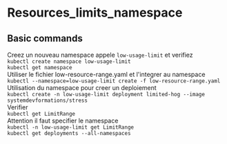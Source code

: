 # Resources_limits_namespace

## Basic commands

Creez un nouveau namespace appele ``low-usage-limit`` et verifiez    
``kubectl create namespace low-usage-limit``  
``kubectl get namespace``  
Utiliser le fichier low-resource-range.yaml et l'integrer au namespace  
``kubectl --namespace=low-usage-limit create -f low-resource-range.yaml`` 
Utilisation du namespace pour creer un deploiement  
``kubectl create -n low-usage-limit deployment limited-hog --image systemdevformations/stress``  
Verifier    
 ``kubectl get LimitRange``  
Attention il faut specifier le namespace  
``kubectl -n low-usage-limit get LimitRange``  
``kubectl get deployments --all-namespaces``  
 